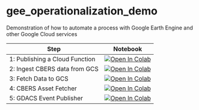 # gee_operationalization_demo

Demonstration of how to automate a process with Google Earth Engine and other Google Cloud services

| Step | Notebook |
|------|----------|
| 1: Publishing a Cloud Function | [![Open In Colab](https://colab.research.google.com/assets/colab-badge.svg)](https://colab.research.google.com/github/VorGeo/gee_operationalization_demo/blob/main/notebooks/01_Publishing_a_Cloud_Function.ipynb)
| 2: Ingest CBERS data from GCS | [![Open In Colab](https://colab.research.google.com/assets/colab-badge.svg)](https://colab.research.google.com/github/VorGeo/gee_operationalization_demo/blob/main/notebooks/02_Ingest_CBERS.ipynb) |
| 3: Fetch Data to GCS | [![Open In Colab](https://colab.research.google.com/assets/colab-badge.svg)](https://colab.research.google.com/github/VorGeo/gee_operationalization_demo/blob/main/notebooks/03_Fetch_Data_to_GCS.ipynb) |
| 4: CBERS Asset Fetcher | [![Open In Colab](https://colab.research.google.com/assets/colab-badge.svg)](https://colab.research.google.com/github/VorGeo/gee_operationalization_demo/blob/main/notebooks/04_CBERS_Asset_Fetcher.ipynb) |
| 5: GDACS Event Publisher | [![Open In Colab](https://colab.research.google.com/assets/colab-badge.svg)](https://colab.research.google.com/github/VorGeo/gee_operationalization_demo/blob/main/notebooks/05_GDACS_Event_Publisher.ipynb) |